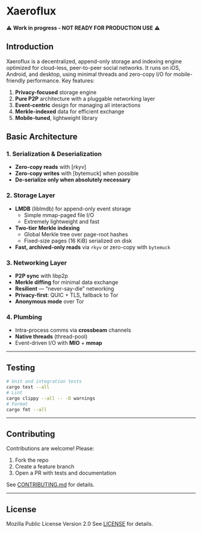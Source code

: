 # Xaeroflux

 ⚠️ **Work in progress - NOT READY FOR PRODUCTION USE** ⚠️

## Introduction

Xaeroflux is a decentralized, append-only storage and indexing engine optimized for cloud-less, peer-to-peer social networks. It runs on iOS, Android, and desktop, using minimal threads and zero-copy I/O for mobile-friendly performance. Key features:

1. **Privacy-focused** storage engine  
2. **Pure P2P** architecture with a pluggable networking layer  
3. **Event-centric** design for managing all interactions  
4. **Merkle-indexed** data for efficient exchange  
5. **Mobile-tuned**, lightweight library

## Basic Architecture

### 1. Serialization & Deserialization

- **Zero-copy reads** with [rkyv]  
- **Zero-copy writes** with [bytemuck] when possible  
- **De-serialize only when absolutely necessary**

### 2. Storage Layer

- **LMDB** (liblmdb) for append-only event storage  
  - Simple mmap-paged file I/O  
  - Extremely lightweight and fast  
- **Two-tier Merkle indexing**  
  - Global Merkle tree over page-root hashes  
  - Fixed-size pages (16 KiB) serialized on disk  
- **Fast, archived-only reads** via `rkyv` or zero-copy with `bytemuck`

### 3. Networking Layer

- **P2P sync** with libp2p  
- **Merkle diffing** for minimal data exchange  
- **Resilient** — “never-say-die” networking  
- **Privacy-first**: QUIC + TLS, fallback to Tor  
- **Anonymous mode** over Tor

### 4. Plumbing

- Intra-process comms via **crossbeam** channels  
- **Native threads** (thread-pool)  
- Event-driven I/O with **MIO** + **mmap**

---

## Testing

```bash
# Unit and integration tests
cargo test --all
# Lint
cargo clippy --all -- -D warnings
# Format
cargo fmt --all
```

---

## Contributing

Contributions are welcome! Please:

1. Fork the repo
2. Create a feature branch
3. Open a PR with tests and documentation

See [CONTRIBUTING.md](CONTRIBUTING.md) for details.

---

## License

Mozilla Public License Version 2.0 See [LICENSE](LICENSE) for details.